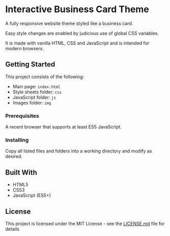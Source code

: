 # Interactive Business Card Theme

A fully responsive website theme styled like a business card.

Easy style changes are enabled by judicious use of global CSS variables.

It is made with vanilla HTML, CSS and JavaScript and is intended for modern browsers.

## Getting Started

This project consists of the following:

- Main page: `index.html`
- Style sheets folder: `css`
- JavaScript folder: `js`
- Images folder: `img`

### Prerequisites

A recent browser that supports at least ES5 JavaScript.

### Installing

Copy all listed files and folders into a working directory and modify as desired.

## Built With

- HTML5
- CSS3
- JavaScript (ES5+)

## License

This project is licensed under the MIT License - see the [LICENSE.md](LICENSE.md) file for details
